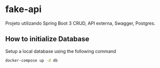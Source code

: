 # fake-api
Projeto utilizando Spring Boot 3 CRUD, API externa, Swagger, Postgres.

## How to initialize Database
Setup a local database using the following command

```bash
docker-compose up -d db
```
